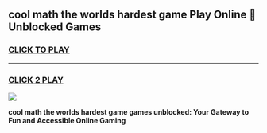 
## cool math the worlds hardest game Play Online 👋 Unblocked Games
<h3>
<a href="https://news.freeplayer.one?title=cool_math_the_worlds_hardest_game&ref=17CMG">CLICK TO PLAY</a></h3>
<hr>

<h3>
<a href="https://news.freeplayer.one?title=cool_math_the_worlds_hardest_game&ref=17CMG">CLICK 2 PLAY</a>
  
</h3>

<a href="https://news.freeplayer.one?title=cool_math_the_worlds_hardest_game&ref=17CMG/"><img src="https://clearcache.store/games.png"></a>


**cool math the worlds hardest game games unblocked: Your Gateway to Fun and Accessible Online Gaming**
